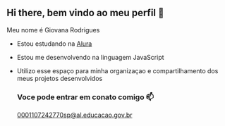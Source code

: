 ## Hi there, bem vindo ao meu perfil 👋

Meu nome é Giovana Rodrigues

- Estou estudando na [Alura](https://www.alura.com.br)
- Estou me desenvolvendo na linguagem JavaScript
- Utilizo esse espaço para minha organizaçao e compartilhamento dos meus projetos desenvolvidos

  ### Voce pode entrar em conato comigo 📫

  0001107242770sp@al.educacao.gov.br
